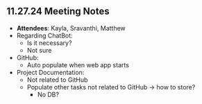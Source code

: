 ## 11.27.24 Meeting Notes
- **Attendees**: Kayla, Sravanthi, Matthew
- Regarding ChatBot:
  - Is it necessary?
  - Not sure
- GitHub:
  - Auto populate when web app starts
- Project Documentation:
  - Not related to GitHub
  - Populate other tasks not related to GitHub -> how to store?
    - No DB?
